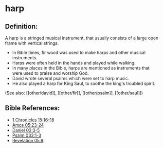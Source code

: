 # harp #

## Definition: ##

A harp is a stringed musical instrument, that usually consists of a large open frame with vertical strings.

* In Bible times, fir wood was used to make harps and other musical instruments.
* Harps were often held in the hands and played while walking.
* In many places in the Bible, harps are mentioned as instruments that were used to praise and worship God. 
* David wrote several psalms which were set to harp music.
* He also played a harp for King Saul, to soothe the king's troubled spirit. 
 

(See also: [[other/david]], [[other/fir]], [[other/psalm]], [[other/saul]])

## Bible References: ##

* [1 Chronicles 15:16-18](en/tn/1ch/help/15/16)
* [Amos 05:23-24](en/tn/amo/help/05/23)
* [Daniel 03:3-5](en/tn/dan/help/03/03)
* [Psalm 033:1-3](en/tn/psa/help/33/01)
* [Revelation 05:8](en/tn/rev/help/05/08)